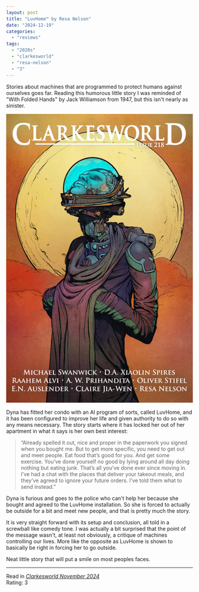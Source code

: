 ```yaml
---
layout: post
title: "LuvHome™ by Resa Nelson"
date: "2024-12-19"
categories:
  - "reviews"
tags:
  - "2020s"
  - "clarkesworld"
  - "resa-nelson"
  - "3"
---
```


Stories about machines that are programmed to protect humans against ourselves goes far.
Reading this humorous little story I was reminded of "With Folded Hands" by Jack Williamson from 1947, but this isn't nearly as sinister.

![Clarkesworld November 2024](/assets/images/cw_218_800.jpg)

Dyna has fitted her condo with an AI program of sorts, called LuvHome, and it has been configured to improve her life and given authority to do so with any means necessary.
The story starts where it has locked her out of her apartment in what it says is her own best interest:

> “Already spelled it out, nice and proper in the paperwork you signed when you bought me. But to get more specific, you need to get out and meet people. Eat food that’s good for you. And get some exercise. You’ve done yourself no good by lying around all day doing nothing but eating junk. That’s all you’ve done ever since moving in. I’ve had a chat with the places that deliver your takeout meals, and they’ve agreed to ignore your future orders. I’ve told them what to send instead.”

Dyna is furious and goes to the police who can't help her because she bought and agreed to the LuvHome installation.
So she is forced to actually be outside for a bit and meet new people, and that is pretty much the story.

It is very straight forward with its setup and conclusion, all told in a screwball like comedy tone.
I was actually a bit surprised that the point of the message wasn't, at least not obviously, a critique of machines controlling our lives.
More like the opposite as LuvHome is shown to basically be right in forcing her to go outside.

Neat little story that will put a smile on most peoples faces.

* * *

Read in _[Clarkesworld November 2024](https://clarkesworldmagazine.com/nelson_11_24/)_\
Rating: 3
